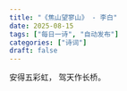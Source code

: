```yaml
---
title: "《焦山望寥山》 - 李白"
date: 2025-08-15
tags: ["每日一诗", "自动发布"]
categories: ["诗词"]
draft: false
---
```


安得五彩虹，
驾天作长桥。

